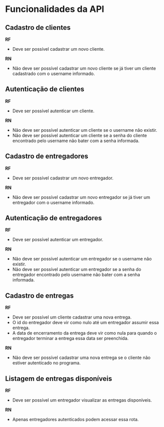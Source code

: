 # Funcionalidades da API

## Cadastro de clientes

**RF**
- Deve ser possível cadastrar um novo cliente.

**RN**
- Não deve ser possível cadastrar um novo cliente se já tiver um cliente cadastrado com o username informado.


## Autenticação de clientes

**RF**
- Deve ser possível autenticar um cliente.

**RN**
- Não deve ser possível autenticar um cliente se o username não existir.
- Não deve ser possível autenticar um cliente se a senha do cliente encontrado pelo username não bater com a senha informada.

## Cadastro de entregadores

**RF**
- Deve ser possível cadastrar um novo entregador.

**RN**
- Não deve ser possível cadastrar um novo entregador se já tiver um entregador com o username informado.

## Autenticação de entregadores

**RF**
- Deve ser possível autenticar um entregador.

**RN**
- Não deve ser possível autenticar um entregador se o username não existir.
- Não deve ser possível autenticar um entregador se a senha do entregador encontrado pelo username não bater com a senha informada.

## Cadastro de entregas

**RF**
- Deve ser possível um cliente cadastrar uma nova entrega.
- O id do entregador deve vir como nulo até um entregador assumir essa entrega.
- A data de encerramento da entrega deve vir como nula para quando o entregador terminar a entrega essa data ser preenchida.

**RN**
- Não deve ser possível cadastrar uma nova entrega se o cliente não estiver autenticado no programa.

## Listagem de entregas disponíveis

**RF**
- Deve ser possível um entregador visualizar as entregas disponíveis.

**RN**
- Apenas entregadores autenticados podem acessar essa rota.